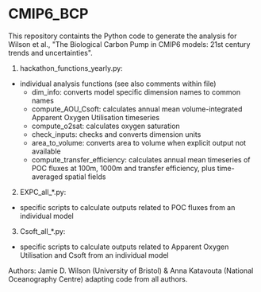 # CMIP6_BCP

This repository containts the Python code to generate the analysis for Wilson et al., "The Biological Carbon Pump in CMIP6 models: 21st century trends and uncertainties".

1) hackathon_functions_yearly.py:
  - individual analysis functions (see also comments within file)
    - dim_info: converts model specific dimension names to common names
    - compute_AOU_Csoft: calculates annual mean volume-integrated Apparent Oxygen Utilisation timeseries 
    - compute_o2sat: calculates oxygen saturation
    - check_inputs: checks and converts dimension units
    - area_to_volume: converts area to volume when explicit output not available
    - compute_transfer_efficiency: calculates annual mean timeseries of POC fluxes at 100m, 1000m and transfer efficiency, plus time-averaged spatial fields
  
2) EXPC_all_*.py:
  - specific scripts to calculate outputs related to POC fluxes from an individual model
  
3) Csoft_all_*.py: 
  - specific scripts to calculate outputs related to Apparent Oxygen Utilisation and Csoft from an individual model
  
 
Authors: Jamie D. Wilson (University of Bristol) & Anna Katavouta (National Oceanography Centre) adapting code from all authors.
  
